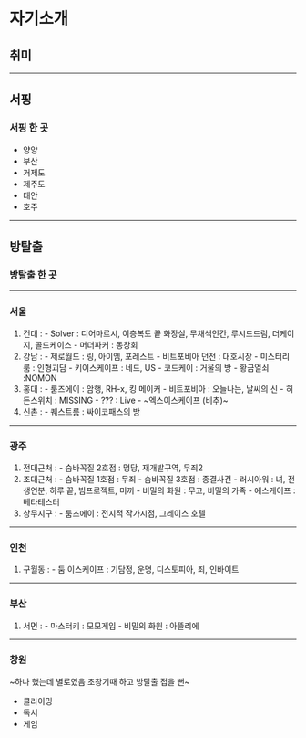 # 자기소개

## 취미
-------
## 서핑
### 서핑 한 곳
 - 양양
 - 부산
 - 거제도
 - 제주도
 - 태안
 - 호주
----
## 방탈출
### 방탈출 한 곳
----------
### 서울
  1. 건대 :
    - Solver : 디어마르시, 이층복도 끝 화장실, 무채색인간, 루시드드림, 더케이지, 콜드케이스
    - 머더파커 : 동창회
  2. 강남 :
    - 제로월드 : 링, 아이엠, 포레스트
    - 비트포비아 던전 : 대호시장
    - 미스터리 룸 : 인형괴담
    - 키이스케이프 : 네드, US
    - 코드케이 : 거울의 방
    - 황금열쇠 :NOMON
  3. 홍대 :
    - 룸즈에이 : 암행, RH-x, 킹 메이커
    - 비트포비아 : 오늘나는, 날씨의 신
    - 히든스위치 : MISSING
    - ??? : Live
    - ~엑스이스케이프 (비추)~
  4. 신촌 :
    - 퀘스트룸 : 싸이코패스의 방
------    
### 광주
  1. 전대근처 :
    - 숨바꼭질 2호점 : 명당, 재개발구역, 무죄2
  2. 조대근처 :
    - 숨바꼭질 1호점 : 무죄
    - 숨바꼭질 3호점 : 종결사건
    - 러시아워 : 녀, 전생연분, 하루 끝, 빔프로젝트, 미끼
    - 비밀의 화원 : 무고, 비밀의 가족
    - 에스케이프 : 베타테스터
  3. 상무지구 :
    - 룸즈에이 : 전지적 작가시점, 그레이스 호텔
---------
### 인천
  1. 구월동 :
    - 둠 이스케이프 : 기담정, 운명, 디스토피아, 죄, 인바이트
-----
### 부산
  1. 서면 :
    - 마스터키 : 모모게임
    - 비밀의 화원 : 아뜰리에
-----
### 창원
  ~하나 했는데 별로였음 초창기때 하고 방탈출 접을 뻔~


 - 클라이밍
 - 독서
 - 게임

###